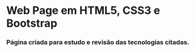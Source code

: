 # Web Page em HTML5, CSS3 e Bootstrap

### Página criada para estudo e revisão das tecnologias citadas. 
